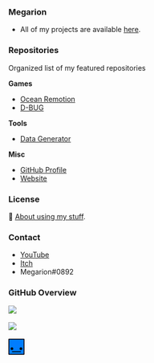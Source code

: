 ### Megarion

- All of my projects are available [here](https://megarion.github.io/).

### Repositories

Organized list of my featured repositories

**Games**
- [Ocean Remotion](https://github.com/Megarion/Ocean-Remotion)
- [D-BUG](https://github.com/Megarion/D-BUG)

**Tools**
- [Data Generator](https://github.com/Megarion/Data-Generator)

**Misc**
- [GitHub Profile](https://github.com/Megarion/Megarion)
- [Website](https://github.com/Megarion/megarion.github.io)

### License

📝 [About using my stuff](https://megarion.github.io/license/).

### Contact

- [YouTube](https://www.youtube.com/channel/UCBrlr_nVSQ_4kZtsY58Q8wA)
- [Itch](https://megarion.itch.io/)
- Megarion#0892

### GitHub Overview

[![](https://github-readme-stats.vercel.app/api/top-langs/?username=Megarion&langs_count=10&theme=dark)](https://www.youtube.com/watch?v=tMDWDA8fi5o)

[![](https://github-profile-trophy.vercel.app/?username=megarion&theme=onedark&row=2&column=3)](https://www.youtube.com/watch?v=nggrgvqV5Tc)

![](assets/megarion.png)